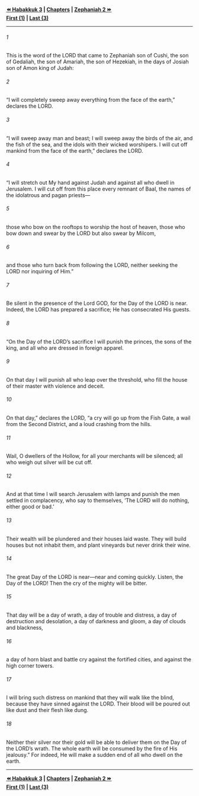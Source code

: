   
**[⏪ Habakkuk 3](../44.35%20Habakkuk/Habakkuk%203.md) | [Chapters](./_index.md) | [Zephaniah 2 ⏩](./Zephaniah%202.md)**  
**[First (1)](Zephaniah%201.md) | [Last (3)](./Zephaniah%203.md)**  
  
---  
  
###### 1  
This is the word of the LORD that came to Zephaniah son of Cushi, the son of Gedaliah, the son of Amariah, the son of Hezekiah, in the days of Josiah son of Amon king of Judah:  
  
###### 2  
“I will completely sweep away everything from the face of the earth,” declares the LORD.  
  
###### 3  
“I will sweep away man and beast; I will sweep away the birds of the air, and the fish of the sea, and the idols with their wicked worshipers. I will cut off mankind from the face of the earth,” declares the LORD.  
  
###### 4  
“I will stretch out My hand against Judah and against all who dwell in Jerusalem. I will cut off from this place every remnant of Baal, the names of the idolatrous and pagan priests—  
  
###### 5  
those who bow on the rooftops to worship the host of heaven, those who bow down and swear by the LORD but also swear by Milcom,  
  
###### 6  
and those who turn back from following the LORD, neither seeking the LORD nor inquiring of Him.”  
  
###### 7  
Be silent in the presence of the Lord GOD, for the Day of the LORD is near. Indeed, the LORD has prepared a sacrifice; He has consecrated His guests.  
  
###### 8  
“On the Day of the LORD’s sacrifice I will punish the princes, the sons of the king, and all who are dressed in foreign apparel.  
  
###### 9  
On that day I will punish all who leap over the threshold, who fill the house of their master with violence and deceit.  
  
###### 10  
On that day,” declares the LORD, “a cry will go up from the Fish Gate, a wail from the Second District, and a loud crashing from the hills.  
  
###### 11  
Wail, O dwellers of the Hollow, for all your merchants will be silenced; all who weigh out silver will be cut off.  
  
###### 12  
And at that time I will search Jerusalem with lamps and punish the men settled in complacency, who say to themselves, ‘The LORD will do nothing, either good or bad.’  
  
###### 13  
Their wealth will be plundered and their houses laid waste. They will build houses but not inhabit them, and plant vineyards but never drink their wine.  
  
###### 14  
The great Day of the LORD is near—near and coming quickly. Listen, the Day of the LORD! Then the cry of the mighty will be bitter.  
  
###### 15  
That day will be a day of wrath, a day of trouble and distress, a day of destruction and desolation, a day of darkness and gloom, a day of clouds and blackness,  
  
###### 16  
a day of horn blast and battle cry against the fortified cities, and against the high corner towers.  
  
###### 17  
I will bring such distress on mankind that they will walk like the blind, because they have sinned against the LORD. Their blood will be poured out like dust and their flesh like dung.  
  
###### 18  
Neither their silver nor their gold will be able to deliver them on the Day of the LORD’s wrath. The whole earth will be consumed by the fire of His jealousy.” For indeed, He will make a sudden end of all who dwell on the earth.  
  
  
---  
  
**[⏪ Habakkuk 3](../44.35%20Habakkuk/Habakkuk%203.md) | [Chapters](./_index.md) | [Zephaniah 2 ⏩](./Zephaniah%202.md)**  
**[First (1)](Zephaniah%201.md) | [Last (3)](./Zephaniah%203.md)**  
  

